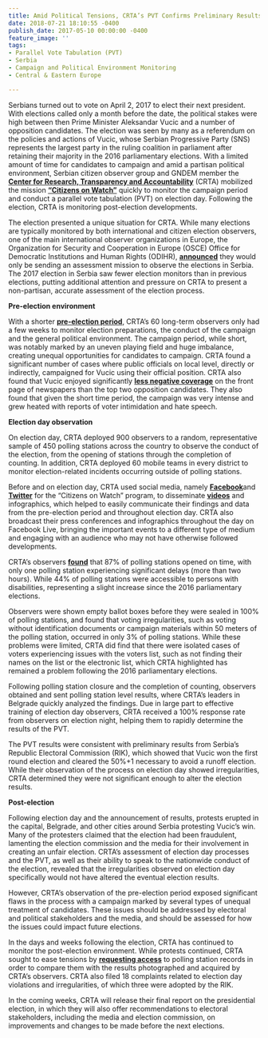 ```yaml
---
title: Amid Political Tensions, CRTA’s PVT Confirms Preliminary Results
date: 2018-07-21 18:10:55 -0400
publish_date: 2017-05-10 00:00:00 -0400
feature_image: ''
tags:
- Parallel Vote Tabulation (PVT)
- Serbia
- Campaign and Political Environment Monitoring
- Central & Eastern Europe

---
```

Serbians turned out to vote on April 2, 2017 to elect their next president. With elections called only a month before the date, the political stakes were high between then Prime Minister Aleksandar Vucic and a number of opposition candidates. The election was seen by many as a referendum on the policies and actions of Vucic, whose Serbian Progressive Party (SNS) represents the largest party in the ruling coalition in parliament after retaining their majority in the 2016 parliamentary elections. With a limited amount of time for candidates to campaign and amid a partisan political environment, Serbian citizen observer group and GNDEM member the [**Center for Research, Transparency and Accountability**](http://crta.rs/en/home-2/) (CRTA) mobilized the mission [**“Citizens on Watch”**](http://www.gradjaninastrazi.rs/) quickly to monitor the campaign period and conduct a parallel vote tabulation (PVT) on election day. Following the election, CRTA is monitoring post-election developments.

The election presented a unique situation for CRTA. While many elections are typically monitored by both international and citizen election observers, one of the main international observer organizations in Europe, the Organization for Security and Cooperation in Europe (OSCE) Office for Democratic Institutions and Human Rights (ODIHR), [**announced**](http://www.balkaninsight.com/en/article/dozen-foreign-observers-to-monitor-serbian-elections-03-28-2017) they would only be sending an assessment mission to observe the elections in Serbia. The 2017 election in Serbia saw fewer election monitors than in previous elections, putting additional attention and pressure on CRTA to present a non-partisan, accurate assessment of the election process.

**Pre-election environment**

With a shorter [**pre-election period**](http://crta.rs/wp-content/uploads/2017/04/CRTA-Citizens-on-Watch-Preliminary-Report-on-Election-Day-Monitoring.pdf), CRTA’s 60 long-term observers only had a few weeks to monitor election preparations, the conduct of the campaign and the general political environment. The campaign period, while short, was notably marked by an uneven playing field and huge imbalance, creating unequal opportunities for candidates to campaign. CRTA found a significant number of cases where public officials on local level, directly or indirectly, campaigned for Vucic using their official position. CRTA also found that Vucic enjoyed significantly [**less negative coverage**](https://www.nytimes.com/2017/03/30/world/europe/serbia-prepares-to-elect-a-president-amid-a-murky-media-landscape.html) on the front page of newspapers than the top two opposition candidates. They also found that given the short time period, the campaign was very intense and grew heated with reports of voter intimidation and hate speech.

**Election day observation**

On election day, CRTA deployed 900 observers to a random, representative sample of 450 polling stations across the country to observe the conduct of the election, from the opening of stations through the completion of counting. In addition, CRTA deployed 60 mobile teams in every district to monitor election-related incidents occurring outside of polling stations.

Before and on election day, CRTA used social media, namely [**Facebook**](https://www.facebook.com/gradjaninastrazi/?hc_ref=PAGES_TIMELINE)and [**Twitter**](https://twitter.com/NaStrazi) for the “Citizens on Watch” program, to disseminate [**videos**](https://www.facebook.com/gradjaninastrazi/videos/730886050406318/) and infographics, which helped to easily communicate their findings and data from the pre-election period and throughout election day. CRTA also broadcast their press conferences and infographics throughout the day on Facebook Live, bringing the important events to a different type of medium and engaging with an audience who may not have otherwise followed developments.

CRTA’s observers [**found**](http://www.gradjaninastrazi.rs/wp-content/uploads/2017/04/CRTA-Citizens-on-Watch-Preliminary-Report-on-Election-Day-Monitoring.pdf) that 87% of polling stations opened on time, with only one polling station experiencing significant delays (more than two hours). While 44% of polling stations were accessible to persons with disabilities, representing a slight increase since the 2016 parliamentary elections.

Observers were shown empty ballot boxes before they were sealed in 100% of polling stations, and found that voting irregularities, such as voting without identification documents or campaign materials within 50 meters of the polling station, occurred in only 3% of polling stations. While these problems were limited, CRTA did find that there were isolated cases of voters experiencing issues with the voters list, such as not finding their names on the list or the electronic list, which CRTA highlighted has remained a problem following the 2016 parliamentary elections.

Following polling station closure and the completion of counting, observers obtained and sent polling station level results, where CRTA’s leaders in Belgrade quickly analyzed the findings. Due in large part to effective training of election day observers, CRTA received a 100% response rate from observers on election night, helping them to rapidly determine the results of the PVT.

The PVT results were consistent with preliminary results from Serbia’s Republic Electoral Commission (RIK), which showed that Vucic won the first round election and cleared the 50%+1 necessary to avoid a runoff election. While their observation of the process on election day showed irregularities, CRTA determined they were not significant enough to alter the election results.

**Post-election**

Following election day and the announcement of results, protests erupted in the capital, Belgrade, and other cities around Serbia protesting Vucic’s win. Many of the protesters claimed that the election had been fraudulent, lamenting the election commission and the media for their involvement in creating an unfair election. CRTA’s assessment of election day processes and the PVT, as well as their ability to speak to the nationwide conduct of the election, revealed that the irregularities observed on election day specifically would not have altered the eventual election results.

However, CRTA’s observation of the pre-election period exposed significant flaws in the process with a campaign marked by several types of unequal treatment of candidates. These issues should be addressed by electoral and political stakeholders and the media, and should be assessed for how the issues could impact future elections.

In the days and weeks following the election, CRTA has continued to monitor the post-election environment. While protests continued, CRTA sought to ease tensions by [**requesting access**](http://crta.rs/crta-files-the-request-for-access-to-polling-board-records/) to polling station records in order to compare them with the results photographed and acquired by CRTA’s observers. CRTA also filed 18 complaints related to election day violations and irregularities, of which three were adopted by the RIK.

In the coming weeks, CRTA will release their final report on the presidential election, in which they will also offer recommendations to electoral stakeholders, including the media and election commission, on improvements and changes to be made before the next elections.